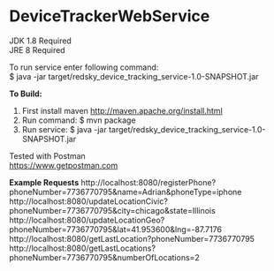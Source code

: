 # DeviceTrackerWebService

JDK 1.8 Required<br>
JRE 8 Required

To run service enter following command:<br>
$ java -jar target/redsky_device_tracking_service-1.0-SNAPSHOT.jar 


<b>To Build:</b>
1. First install maven
http://maven.apache.org/install.html
2. Run command:
$ mvn package
3. Run service:
$ java -jar target/redsky_device_tracking_service-1.0-SNAPSHOT.jar 


Tested with Postman <br>
https://www.getpostman.com

<b>Example Requests</b>
http://localhost:8080/registerPhone?phoneNumber=7736770795&name=Adrian&phoneType=iphone <br>
http://localhost:8080/updateLocationCivic?phoneNumber=7736770795&city=chicago&state=Illinois <br>
http://localhost:8080/updateLocationGeo?phoneNumber=7736770795&lat=41.953600&lng=-87.7176 <br>
http://localhost:8080/getLastLocation?phoneNumber=7736770795 <br>
http://localhost:8080/getLastLocations?phoneNumber=7736770795&numberOfLocations=2 <br>
